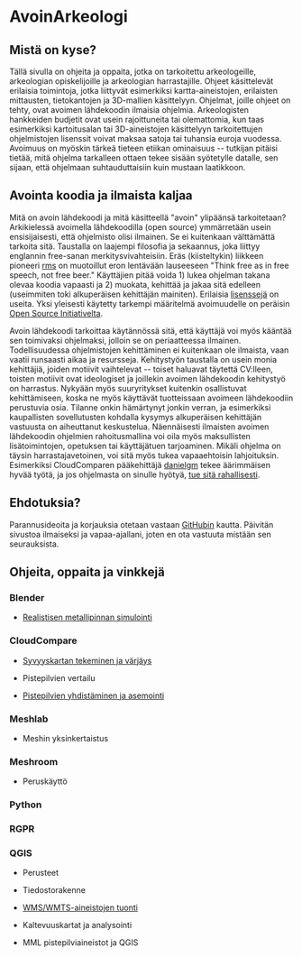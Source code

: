 # AvoinArkeologi

## Mistä on kyse?

Tällä sivulla on ohjeita ja oppaita, jotka on tarkoitettu arkeologeille, arkeologian opiskelijoille ja arkeologian harrastajille. Ohjeet käsittelevät erilaisia toimintoja, jotka liittyvät esimerkiksi kartta-aineistojen, erilaisten mittausten, tietokantojen ja 3D-mallien käsittelyyn. Ohjelmat, joille ohjeet on tehty, ovat avoimen lähdekoodin ilmaisia ohjelmia. Arkeologisten hankkeiden budjetit ovat usein rajoittuneita tai olemattomia, kun taas esimerkiksi kartoitusalan tai 3D-aineistojen käsittelyyn tarkoitettujen ohjelmistojen lisenssit voivat maksaa satoja tai tuhansia euroja vuodessa. Avoimuus on myöskin tärkeä tieteen etiikan ominaisuus -- tutkijan pitäisi tietää, mitä ohjelma tarkalleen ottaen tekee sisään syötetylle datalle, sen sijaan, että ohjelmaan suhtauduttaisiin kuin mustaan laatikkoon. 

## Avointa koodia ja ilmaista kaljaa

Mitä on avoin lähdekoodi ja mitä käsitteellä "avoin" ylipäänsä tarkoitetaan? Arkikielessä avoimella lähdekoodilla (open source) ymmärretään usein ensisijaisesti, että ohjelmisto olisi ilmainen. Se ei kuitenkaan välttämättä tarkoita sitä. Taustalla on laajempi filosofia ja sekaannus, joka liittyy englannin free-sanan merkitysvivahteisiin. Eräs (kiisteltykin) liikkeen pioneeri [rms](https://fi.wikipedia.org/wiki/Richard_Stallman) on muotoillut eron lentävään lauseeseen "Think free as in free speech, not free beer." Käyttäjien pitää voida 1) lukea ohjelman takana olevaa koodia vapaasti ja 2) muokata, kehittää ja jakaa sitä edelleen (useimmiten toki alkuperäisen kehittäjän mainiten). Erilaisia [lisenssejä](https://opensource.org/licenses/) on useita. Yksi yleisesti käytetty tarkempi määritelmä avoimuudelle on peräisin [Open Source Initiativelta](https://opensource.org/osd/).

Avoin lähdekoodi tarkoittaa käytännössä sitä, että käyttäjä voi myös kääntää sen toimivaksi ohjelmaksi, jolloin se on periaatteessa ilmainen. Todellisuudessa ohjelmistojen kehittäminen ei kuitenkaan ole ilmaista, vaan vaatii runsaasti aikaa ja resursseja. Kehitystyön taustalla on usein monia kehittäjiä, joiden motiivit vaihtelevat -- toiset haluavat täytettä CV:lleen, toisten motiivit ovat ideologiset ja joillekin avoimen lähdekoodin kehitystyö on harrastus. Nykyään myös suuryritykset kuitenkin osallistuvat kehittämiseen, koska ne myös käyttävät tuotteissaan avoimeen lähdekoodiin perustuvia osia. Tilanne onkin hämärtynyt jonkin verran, ja esimerkiksi kaupallisten sovellutusten kohdalla kysymys alkuperäisen kehittäjän vastuusta on aiheuttanut keskustelua. Näennäisesti ilmaisten avoimen lähdekoodin ohjelmien rahoitusmallina voi oila myös maksullisten lisätoimintojen, opetuksen tai käyttäjätuen tarjoaminen. Mikäli ohjelma on täysin harrastajavetoinen, voi sitä myös tukea vapaaehtoisin lahjoituksin. Esimerkiksi CloudComparen pääkehittäjä [danielgm](https://danielgm.net/) tekee äärimmäisen hyvää työtä, ja jos ohjelmasta on sinulle hyötyä, [tue sitä rahallisesti](https://donorbox.org/support-cloudcompare).

## Ehdotuksia?

Parannusideoita ja korjauksia otetaan vastaan [GitHubin](https://github.com/nikolaipaukkonen) kautta. Päivitän sivustoa ilmaiseksi ja vapaa-ajallani, joten en ota vastuuta mistään sen seurauksista.

## Ohjeita, oppaita ja vinkkejä

### Blender

- [Realistisen metallipinnan simulointi](./Blender_materiaalimuokkaus/Blender_materiaalimuokkaus.html)

### CloudCompare

- [Syvyyskartan tekeminen ja värjäys](./CloudCompare_Syvyyskartta/CloudCompare_syvyyskartta.md)

- Pistepilvien vertailu

- [Pistepilvien yhdistäminen ja asemointi](./CloudCompare_Pistepilvien_yhdist%C3%A4minen/Pistepilvien_yhdist%C3%A4minen.md)

### Meshlab

- Meshin yksinkertaistus

### Meshroom

- Peruskäyttö

### Python

### RGPR

### QGIS
- Perusteet
  
- Tiedostorakenne

- [WMS/WMTS-aineistojen tuonti](./QGIS_WMS-aineistojen_kaytto/WMS-aineistojen_kaytto.md)

- Kaltevuuskartat ja analysointi

- MML pistepilviaineistot ja QGIS
